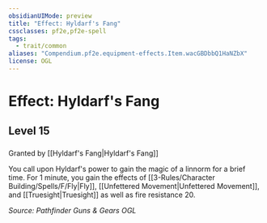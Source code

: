 ```yaml
---
obsidianUIMode: preview
title: "Effect: Hyldarf's Fang"
cssclasses: pf2e,pf2e-spell
tags:
  - trait/common
aliases: "Compendium.pf2e.equipment-effects.Item.wacGBDbbQ1HaNZbX"
license: OGL
---
```

# Effect: Hyldarf's Fang
## Level 15
### 






Granted by [[Hyldarf's Fang|Hyldarf's Fang]]

You call upon Hyldarf's power to gain the magic of a linnorm for a brief time. For 1 minute, you gain the effects of [[3-Rules/Character Building/Spells/F/Fly|Fly]], [[Unfettered Movement|Unfettered Movement]], and [[Truesight|Truesight]] as well as fire resistance 20.

*Source: Pathfinder Guns & Gears*
*OGL*